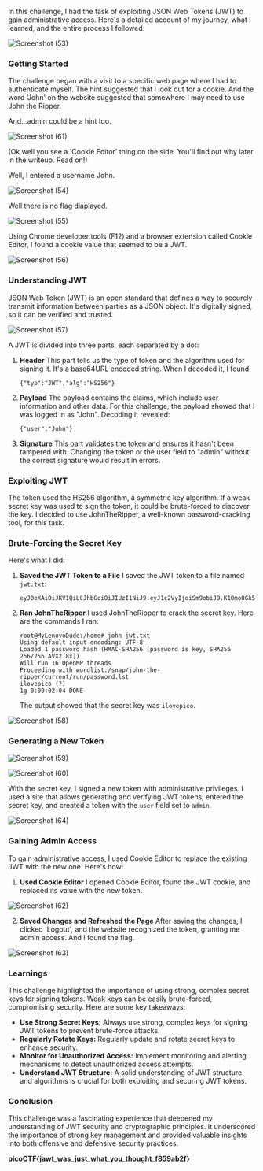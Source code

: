 In this challenge, I had the task of exploiting JSON Web Tokens (JWT) to gain administrative access. Here's a detailed account of my journey, what I learned, and the entire process I followed.

![Screenshot (53)](https://github.com/user-attachments/assets/2f390029-6a3b-4026-8b67-884771b1b8f5)


### Getting Started

The challenge began with a visit to a specific web page where I had to authenticate myself. The hint suggested that I look out for a cookie. And the word 'John' on the website suggested that somewhere I may need to use John the Ripper.

And...admin could be a hint too. 

![Screenshot (61)](https://github.com/user-attachments/assets/e56499ea-e917-4368-ae60-ff1687a6085b)


(Ok well you see a 'Cookie Editor' thing on the side. You'll find out why later in the writeup. Read on!)

Well, I entered a username John.

![Screenshot (54)](https://github.com/user-attachments/assets/edeb86ac-1e7c-43c3-a9b8-da21e5ceac80)


Well there is no flag diaplayed.

![Screenshot (55)](https://github.com/user-attachments/assets/fad32634-dc5f-450f-9d0e-2d3016354eee)


Using Chrome developer tools (F12) and a browser extension called Cookie Editor, I found a cookie value that seemed to be a JWT.

![Screenshot (56)](https://github.com/user-attachments/assets/0b369ad6-6ff9-450f-ba35-05937e86e1f2)


### Understanding JWT

JSON Web Token (JWT) is an open standard that defines a way to securely transmit information between parties as a JSON object. It's digitally signed, so it can be verified and trusted.

![Screenshot (57)](https://github.com/user-attachments/assets/9a07a2d9-dc6b-4823-b984-b6593207e917)


A JWT is divided into three parts, each separated by a dot:

1. **Header**
   This part tells us the type of token and the algorithm used for signing it. It's a base64URL encoded string. When I decoded it, I found:
   ```
   {"typ":"JWT","alg":"HS256"}
   ```

2. **Payload**
   The payload contains the claims, which include user information and other data. For this challenge, the payload showed that I was logged in as "John". Decoding it revealed:
   ```
   {"user":"John"}
   ```

3. **Signature**
   This part validates the token and ensures it hasn't been tampered with. Changing the token or the user field to "admin" without the correct signature would result in errors.

### Exploiting JWT

The token used the HS256 algorithm, a symmetric key algorithm. If a weak secret key was used to sign the token, it could be brute-forced to discover the key. I decided to use JohnTheRipper, a well-known password-cracking tool, for this task.

### Brute-Forcing the Secret Key

Here's what I did:

1. **Saved the JWT Token to a File**
   I saved the JWT token to a file named `jwt.txt`:
   ```
   eyJ0eXAiOiJKV1QiLCJhbGciOiJIUzI1NiJ9.eyJ1c2VyIjoiSm9obiJ9.K1Omo0Gk5saKwJTkkgT7PUZohD7USknEE0lmT2AYAiM
   ```

2. **Ran JohnTheRipper**
   I used JohnTheRipper to crack the secret key. Here are the commands I ran:
   ```
   root@MyLenovoDude:/home# john jwt.txt
   Using default input encoding: UTF-8
   Loaded 1 password hash (HMAC-SHA256 [password is key, SHA256 256/256 AVX2 8x])
   Will run 16 OpenMP threads
   Proceeding with wordlist:/snap/john-the-ripper/current/run/password.lst
   ilovepico (?)
   1g 0:00:02:04 DONE
   ```

   The output showed that the secret key was `ilovepico`.
   
![Screenshot (58)](https://github.com/user-attachments/assets/27d0ed90-2766-43ff-8cda-83b02ec8adbf)


### Generating a New Token

![Screenshot (59)](https://github.com/user-attachments/assets/966cd233-f53a-4569-b172-938854dff8a6)


![Screenshot (60)](https://github.com/user-attachments/assets/ddaa27bd-6eb4-425e-abd4-02f8701f05d9)


With the secret key, I signed a new token with administrative privileges. I used a site that allows generating and verifying JWT tokens, entered the secret key, and created a token with the `user` field set to `admin`.

![Screenshot (64)](https://github.com/user-attachments/assets/a9cb46a6-1f95-43f9-8328-b0c113dc5248)


### Gaining Admin Access

To gain administrative access, I used Cookie Editor to replace the existing JWT with the new one. Here's how:

1. **Used Cookie Editor**
   I opened Cookie Editor, found the JWT cookie, and replaced its value with the new token.

![Screenshot (62)](https://github.com/user-attachments/assets/bc65e2e9-5ba4-4ab8-a959-29e884a964c6)


2. **Saved Changes and Refreshed the Page**
   After saving the changes, I clicked 'Logout', and the website recognized the token, granting me admin access. And I found the flag.

![Screenshot (63)](https://github.com/user-attachments/assets/1cee7819-dada-47b7-8de9-6b1da8e2e24c)


### Learnings

This challenge highlighted the importance of using strong, complex secret keys for signing tokens. Weak keys can be easily brute-forced, compromising security. Here are some key takeaways:

- **Use Strong Secret Keys:** Always use strong, complex keys for signing JWT tokens to prevent brute-force attacks.
- **Regularly Rotate Keys:** Regularly update and rotate secret keys to enhance security.
- **Monitor for Unauthorized Access:** Implement monitoring and alerting mechanisms to detect unauthorized access attempts.
- **Understand JWT Structure:** A solid understanding of JWT structure and algorithms is crucial for both exploiting and securing JWT tokens.

### Conclusion

This challenge was a fascinating experience that deepened my understanding of JWT security and cryptographic principles. It underscored the importance of strong key management and provided valuable insights into both offensive and defensive security practices.

**picoCTF{jawt_was_just_what_you_thought_f859ab2f}**
